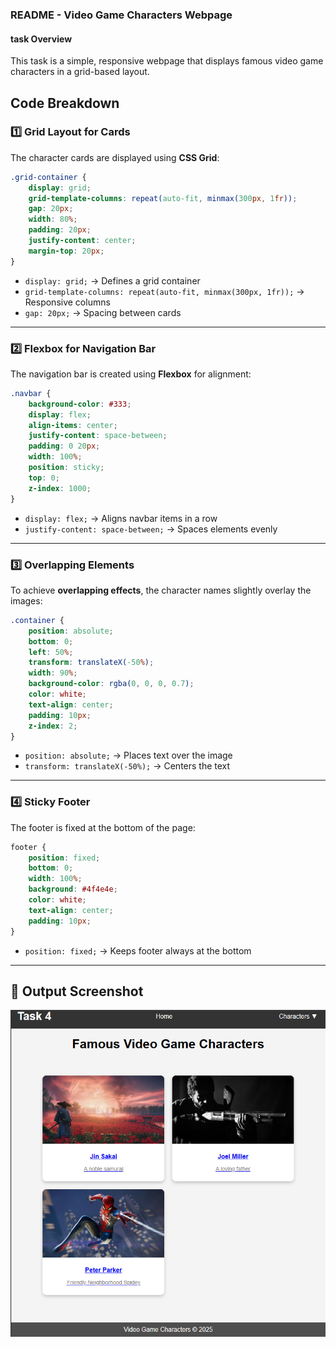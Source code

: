 ### **README - Video Game Characters Webpage**  

#### **task Overview**  
This task is a simple, responsive webpage that displays famous video game characters in a grid-based layout.


## **Code Breakdown**  

### **1️⃣ Grid Layout for Cards**  
The character cards are displayed using **CSS Grid**:  
```css
.grid-container {
    display: grid;
    grid-template-columns: repeat(auto-fit, minmax(300px, 1fr));
    gap: 20px;
    width: 80%;
    padding: 20px;
    justify-content: center;
    margin-top: 20px;
}
```
- `display: grid;` → Defines a grid container  
- `grid-template-columns: repeat(auto-fit, minmax(300px, 1fr));` → Responsive columns  
- `gap: 20px;` → Spacing between cards  

---

### **2️⃣ Flexbox for Navigation Bar**  
The navigation bar is created using **Flexbox** for alignment:  
```css
.navbar {
    background-color: #333;
    display: flex;
    align-items: center;
    justify-content: space-between;
    padding: 0 20px;
    width: 100%;
    position: sticky;
    top: 0;
    z-index: 1000;
}
```
- `display: flex;` → Aligns navbar items in a row  
- `justify-content: space-between;` → Spaces elements evenly  

---

### **3️⃣ Overlapping Elements**  
To achieve **overlapping effects**, the character names slightly overlay the images:  
```css
.container {
    position: absolute;
    bottom: 0;
    left: 50%;
    transform: translateX(-50%);
    width: 90%;
    background-color: rgba(0, 0, 0, 0.7);
    color: white;
    text-align: center;
    padding: 10px;
    z-index: 2;
}
```
- `position: absolute;` → Places text over the image  
- `transform: translateX(-50%);` → Centers the text  

---

### **4️⃣ Sticky Footer**  
The footer is fixed at the bottom of the page:  
```css
footer {
    position: fixed;
    bottom: 0;
    width: 100%;
    background: #4f4e4e;
    color: white;
    text-align: center;
    padding: 10px;
}
```
- `position: fixed;` → Keeps footer always at the bottom  

---

## **📸 Output Screenshot**  

![Output](output.png) 
